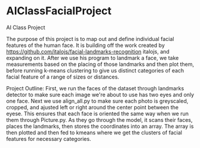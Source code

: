 # AIClassFacialProject
AI Class Project

The purpose of this project is to map out and define individual facial features of the human face. It is building off the work created by https://github.com/italojs/facial-landmarks-recognition italojs, and expanding on it.
After we use his program to landmark a face, we take measurements based on the placing of those landmarks and then plot them, before running k-means clustering to give us distinct categories of each facial feature of a range of sizes or distances.


Project Outline:
First, we run the faces of the dataset through landmarks detector to make sure each image we're about to use has two eyes and only one face. Next we use align_all.py to make sure each photo is greyscaled, cropped, and ajusted left or right around the center point between the eyese. This ensures that each face is oriented the same way when we run them through Picture.py. As they go through the model, it scans their faces, places the landmarks, then stores the coordinates into an array. The array is then plotted and then fed to kmeans where we get the clusters of facial features for necessary categories. 
